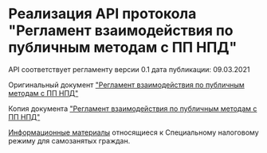 # Реализация API протокола "Регламент взаимодействия по публичным методам с ПП НПД"
API соответствует регламенту версии 0.1 дата публикации: 09.03.2021

Оригинальный документ ["Регламент взаимодействия по публичным методам с ПП НПД"](https://npd.nalog.ru/html/sites/www.npd.nalog.ru/publm_regl.docx)

Копия документа ["Регламент взаимодействия по публичным методам с ПП НПД"](docs/publm_regl.docx)


[Информационные материалы](https://npd.nalog.ru/docs/) относящиеся к Специальному налоговому режиму для самозанятых граждан.
